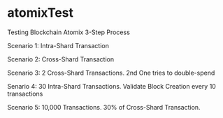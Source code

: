 # atomixTest
Testing Blockchain Atomix 3-Step Process

Scenario 1: Intra-Shard Transaction

Scenario 2: Cross-Shard Transaction

Scenario 3: 2 Cross-Shard Transactions. 2nd One tries to double-spend 

Senario 4: 30 Intra-Shard Transactions. Validate Block Creation every 10 transactions

Scenario 5: 10,000 Transactions. 30% of Cross-Shard Transaction. 

